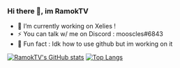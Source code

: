 ### Hi there 👋, im RamokTV

- 🔭 I’m currently working on Xelies !
- ⚡ You can talk w/ me on Discord : mooscles#6843
- 💬 Fun fact : Idk how to use github but im working on it

[![RamokTV's GitHub stats](https://github-readme-stats.vercel.app/api?username=ramoktvl&hide=contribs,prs,issues&show_icons=true&count_private=true)](https://github.com/anuraghazra/github-readme-stats)
[![Top Langs](https://github-readme-stats.vercel.app/api/top-langs/?username=ramoktvl&layout=compact)](https://github.com/anuraghazra/github-readme-stats)
